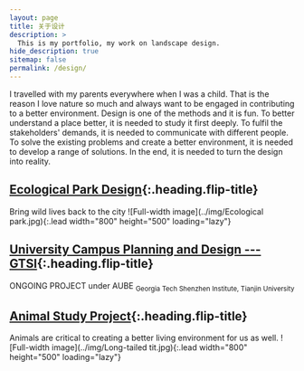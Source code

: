```yaml
---
layout: page
title: 关于设计
description: >
  This is my portfolio, my work on landscape design.
hide_description: true
sitemap: false
permalink: /design/
---
```


I travelled with my parents everywhere when I was a child. That is the reason I love nature so much and always want to be engaged in contributing to a better environment. Design is one of the methods and it is fun. To better understand a place better, it is needed to study it first deeply. To fulfil the stakeholders' demands, it is needed to communicate with different people. To solve the existing problems and create a better environment, it is needed to develop a range of solutions. In the end, it is needed to turn the design into reality.  


## [Ecological Park Design]{:.heading.flip-title}
Bring wild lives back to the city
![Full-width image](../img/Ecological park.jpg){:.lead width="800" height="500" loading="lazy"}

## [University Campus Planning and Design --- GTSI]{:.heading.flip-title}
ONGOING PROJECT under AUBE
<sub>Georgia Tech Shenzhen Institute, Tianjin University</sub>

## [Animal Study Project]{:.heading.flip-title}
Animals are critical to creating a better living environment for us as well.
![Full-width image](../img/Long-tailed tit.jpg){:.lead width="800" height="500" loading="lazy"}


[Ecological Park Design]: ecological_park.md
[University Campus Planning and Design --- GTSI]: gtsi.md
[Animal Study Project]: animals.md

